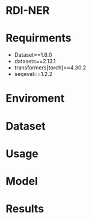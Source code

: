 # RDI-NER

# Requirments
* Dataset==1.6.0
* datasets==2.13.1
* transformers[torch]==4.30.2
* seqeval==1.2.2

# Enviroment

# Dataset

# Usage

# Model

# Results

